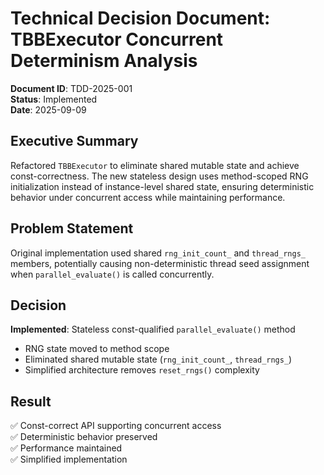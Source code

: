 # Technical Decision Document: TBBExecutor Concurrent Determinism Analysis

**Document ID**: TDD-2025-001  
**Status**: Implemented  
**Date**: 2025-09-09  

## Executive Summary

Refactored `TBBExecutor` to eliminate shared mutable state and achieve const-correctness. The new stateless design uses method-scoped RNG initialization instead of instance-level shared state, ensuring deterministic behavior under concurrent access while maintaining performance.

## Problem Statement

Original implementation used shared `rng_init_count_` and `thread_rngs_` members, potentially causing non-deterministic thread seed assignment when `parallel_evaluate()` is called concurrently.

## Decision

**Implemented**: Stateless const-qualified `parallel_evaluate()` method
- RNG state moved to method scope
- Eliminated shared mutable state (`rng_init_count_`, `thread_rngs_`)  
- Simplified architecture removes `reset_rngs()` complexity

## Result

✅ Const-correct API supporting concurrent access  
✅ Deterministic behavior preserved  
✅ Performance maintained  
✅ Simplified implementation